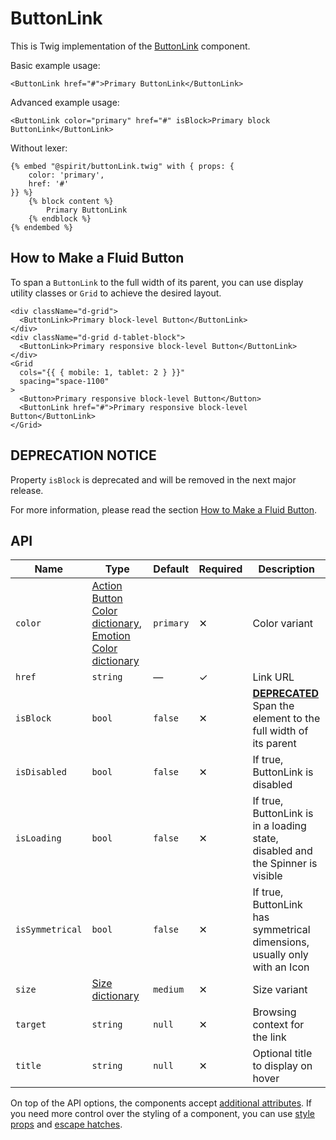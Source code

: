 # ButtonLink

This is Twig implementation of the [ButtonLink][button] component.

Basic example usage:

```twig
<ButtonLink href="#">Primary ButtonLink</ButtonLink>
```

Advanced example usage:

```twig
<ButtonLink color="primary" href="#" isBlock>Primary block ButtonLink</ButtonLink>
```

Without lexer:

```twig
{% embed "@spirit/buttonLink.twig" with { props: {
    color: 'primary',
    href: '#'
}} %}
    {% block content %}
        Primary ButtonLink
    {% endblock %}
{% endembed %}
```

## How to Make a Fluid Button

To span a `ButtonLink` to the full width of its parent, you can use display utility classes or `Grid` to achieve the desired layout.

```twig
<div className="d-grid">
  <ButtonLink>Primary block-level Button</ButtonLink>
</div>
<div className="d-grid d-tablet-block">
  <ButtonLink>Primary responsive block-level Button</ButtonLink>
</div>
<Grid
  cols="{{ { mobile: 1, tablet: 2 } }}"
  spacing="space-1100"
>
  <Button>Primary responsive block-level Button</Button>
  <ButtonLink href="#">Primary responsive block-level Button</ButtonLink>
</Grid>
```

## DEPRECATION NOTICE

Property `isBlock` is deprecated and will be removed in the next major release.

For more information, please read the section [How to Make a Fluid Button](#how-to-make-a-fluid-button).

## API

| Name            | Type                                                                                             | Default   | Required | Description                                                                            |
| --------------- | ------------------------------------------------------------------------------------------------ | --------- | -------- | -------------------------------------------------------------------------------------- |
| `color`         | [Action Button Color dictionary][dictionary-color], [Emotion Color dictionary][dictionary-color] | `primary` | ✕        | Color variant                                                                          |
| `href`          | `string`                                                                                         | —         | ✓        | Link URL                                                                               |
| `isBlock`       | `bool`                                                                                           | `false`   | ✕        | [**DEPRECATED**](#deprecation-notice) Span the element to the full width of its parent |
| `isDisabled`    | `bool`                                                                                           | `false`   | ✕        | If true, ButtonLink is disabled                                                        |
| `isLoading`     | `bool`                                                                                           | `false`   | ✕        | If true, ButtonLink is in a loading state, disabled and the Spinner is visible         |
| `isSymmetrical` | `bool`                                                                                           | `false`   | ✕        | If true, ButtonLink has symmetrical dimensions, usually only with an Icon              |
| `size`          | [Size dictionary][dictionary-size]                                                               | `medium`  | ✕        | Size variant                                                                           |
| `target`        | `string`                                                                                         | `null`    | ✕        | Browsing context for the link                                                          |
| `title`         | `string`                                                                                         | `null`    | ✕        | Optional title to display on hover                                                     |

On top of the API options, the components accept [additional attributes][readme-additional-attributes].
If you need more control over the styling of a component, you can use [style props][readme-style-props]
and [escape hatches][readme-escape-hatches].

[button]: https://github.com/lmc-eu/spirit-design-system/tree/main/packages/web/src/scss/components/Button
[dictionary-color]: https://github.com/lmc-eu/spirit-design-system/tree/main/docs/DICTIONARIES.md#color
[dictionary-size]: https://github.com/lmc-eu/spirit-design-system/tree/main/docs/DICTIONARIES.md#size
[readme-additional-attributes]: https://github.com/lmc-eu/spirit-design-system/blob/main/packages/web-twig/README.md#additional-attributes
[readme-escape-hatches]: https://github.com/lmc-eu/spirit-design-system/blob/main/packages/web-twig/README.md#escape-hatches
[readme-style-props]: https://github.com/lmc-eu/spirit-design-system/blob/main/packages/web-twig/README.md#style-props
